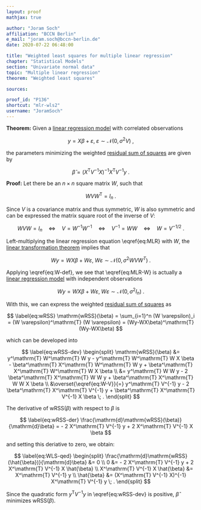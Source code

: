 ```yaml
---
layout: proof
mathjax: true

author: "Joram Soch"
affiliation: "BCCN Berlin"
e_mail: "joram.soch@bccn-berlin.de"
date: 2020-07-22 06:48:00

title: "Weighted least squares for multiple linear regression"
chapter: "Statistical Models"
section: "Univariate normal data"
topic: "Multiple linear regression"
theorem: "Weighted least squares"

sources:

proof_id: "P136"
shortcut: "mlr-wls2"
username: "JoramSoch"
---
```



**Theorem:** Given a [linear regression model](/D/mlr) with correlated observations

$$ \label{eq:MLR}
y = X\beta + \varepsilon, \; \varepsilon \sim \mathcal{N}(0, \sigma^2 V) \; ,
$$

the parameters minimizing the weighted [residual sum of squares](/D/rss) are given by

$$ \label{eq:WLS}
\hat{\beta} = (X^\mathrm{T} V^{-1} X)^{-1} X^\mathrm{T} V^{-1} y \; .
$$


**Proof:** Let there be an $n \times n$ square matrix $W$, such that

$$ \label{eq:W-def}
W V W^\mathrm{T} = I_n \; .
$$

Since $V$ is a covariance matrix and thus symmetric, $W$ is also symmetric and can be expressed the matrix square root of the inverse of $V$:

$$ \label{eq:W-V}
W V W = I_n \quad \Leftrightarrow \quad V = W^{-1} W^{-1} \quad \Leftrightarrow \quad V^{-1} = W W \quad \Leftrightarrow \quad W = V^{-1/2} \; .
$$

Left-multiplying the linear regression equation \eqref{eq:MLR} with $W$, the [linear transformation theorem](/D/mvn-ltt) implies that

$$ \label{eq:MLR-W}
Wy = WX\beta + W\varepsilon, \; W\varepsilon \sim \mathcal{N}(0, \sigma^2 W V W^T) \; .
$$

Applying \eqref{eq:W-def}, we see that \eqref{eq:MLR-W} is actually a [linear regression model](/D/mlr) with independent observations

$$ \label{eq:MLR-W-dev}
Wy = WX\beta + W\varepsilon, \; W\varepsilon \sim \mathcal{N}(0, \sigma^2 I_n) \; .
$$

With this, we can express the weighted [residual sum of squares](/D/rss) as

$$ \label{eq:wRSS}
\mathrm{wRSS}(\beta) = \sum_{i=1}^n (W \varepsilon)_i = (W \varepsilon)^\mathrm{T} (W \varepsilon) = (Wy-WX\beta)^\mathrm{T} (Wy-WX\beta)
$$

which can be developed into

$$ \label{eq:wRSS-dev}
\begin{split}
\mathrm{wRSS}(\beta) &= y^\mathrm{T} W^\mathrm{T} W y - y^\mathrm{T} W^\mathrm{T} W X \beta - \beta^\mathrm{T} X^\mathrm{T} W^\mathrm{T} W y + \beta^\mathrm{T} X^\mathrm{T} W^\mathrm{T} W X \beta \\
&= y^\mathrm{T} W W y - 2 \beta^\mathrm{T} X^\mathrm{T} W W y + \beta^\mathrm{T} X^\mathrm{T} W W X \beta \\
&\overset{\eqref{eq:W-V}}{=} y^\mathrm{T} V^{-1} y - 2 \beta^\mathrm{T} X^\mathrm{T} V^{-1} y + \beta^\mathrm{T} X^\mathrm{T} V^{-1} X \beta \; .
\end{split}
$$

The derivative of $\mathrm{wRSS}(\beta)$ with respect to $\beta$ is

$$ \label{eq:wRSS-der}
\frac{\mathrm{d}\mathrm{wRSS}(\beta)}{\mathrm{d}\beta} = - 2 X^\mathrm{T} V^{-1} y + 2 X^\mathrm{T} V^{-1} X \beta
$$

and setting this deriative to zero, we obtain:

$$ \label{eq:WLS-qed}
\begin{split}
\frac{\mathrm{d}\mathrm{wRSS}(\hat{\beta})}{\mathrm{d}\beta} &= 0 \\
0 &= - 2 X^\mathrm{T} V^{-1} y + 2 X^\mathrm{T} V^{-1} X \hat{\beta} \\
X^\mathrm{T} V^{-1} X \hat{\beta} &= X^\mathrm{T} V^{-1} y \\
\hat{\beta} &= (X^\mathrm{T} V^{-1} X)^{-1} X^\mathrm{T} V^{-1} y \; .
\end{split}
$$

Since the quadratic form $y^\mathrm{T} V^{-1} y$ in \eqref{eq:wRSS-dev} is positive, $\hat{\beta}$ minimizes $\mathrm{wRSS}(\beta)$.